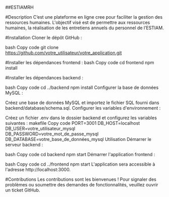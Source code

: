 ##ESTIAMRH

#Description 
C’est une plateforme en ligne cree pour faciliter la gestion des ressources humaines. 
L'objectif visé est de permettre aux ressources humaines, la réalisation de les entretiens annuels du personnel 
de l’ESTIAM.


#Installation
Cloner le dépôt GitHub :

bash
Copy code
git clone https://github.com/votre_utilisateur/votre_application.git

#Installer les dépendances frontend :
bash
Copy code
cd frontend
npm install

#Installer les dépendances backend :

bash
Copy code
cd ../backend
npm install
Configurer la base de données MySQL :

Créez une base de données MySQL et importez le fichier SQL fourni dans backend/database/schema.sql.
Configurer les variables d'environnement :

Créez un fichier .env dans le dossier backend et configurez les variables suivantes :
makefile
Copy code
PORT=3001
DB_HOST=localhost
DB_USER=votre_utilisateur_mysql
DB_PASSWORD=votre_mot_de_passe_mysql
DB_DATABASE=votre_base_de_données_mysql
Utilisation
Démarrer le serveur backend :

bash
Copy code
cd backend
npm start
Démarrer l'application frontend :

bash
Copy code
cd ../frontend
npm start
L'application sera accessible à l'adresse http://localhost:3000.

#Contributions
Les contributions sont les bienvenues ! Pour signaler des problèmes ou soumettre des demandes de fonctionnalités, veuillez ouvrir un ticket GitHub.
